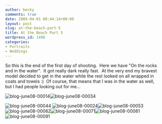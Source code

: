 ```yaml
---
author: becky
comments: true
date: 2009-04-01 00:44:14+00:00
layout: post
slug: at-the-beach-part-5
title: At the Beach Part 5
wordpress_id: 1496
categories:
- Portraits
- Weddings
---
```


So this is the end of the first day of shooting.  Here we have "On the rocks and in the water".  It got really dark really fast.  At the very end my bravest model decided to get in the water while the rest looked on all wrapped in coats and towels :)  Of course, that means that I was in the water as well, but I had people looking out for me...




![blog-june08-00014](http://beta.beckyjenson.com/wp-content/uploads/2009/03/blog-june08-00014.jpg)![blog-june08-00034](http://beta.beckyjenson.com/wp-content/uploads/2009/03/blog-june08-00034.jpg)




![blog-june08-00044](http://beta.beckyjenson.com/wp-content/uploads/2009/03/blog-june08-00044.jpg) ![blog-june08-00024](http://beta.beckyjenson.com/wp-content/uploads/2009/03/blog-june08-00024.jpg)![blog-june08-00053](http://beta.beckyjenson.com/wp-content/uploads/2009/03/blog-june08-00053.jpg)![blog-june08-00062](http://beta.beckyjenson.com/wp-content/uploads/2009/03/blog-june08-00062.jpg)![blog-june08-00071](http://beta.beckyjenson.com/wp-content/uploads/2009/03/blog-june08-00071.jpg)![blog-june08-00081](http://beta.beckyjenson.com/wp-content/uploads/2009/03/blog-june08-00081.jpg)![blog-june08-00091](http://beta.beckyjenson.com/wp-content/uploads/2009/03/blog-june08-00091.jpg)
